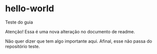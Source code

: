 # hello-world
Teste do guia

Atenção! Essa é uma nova alteração no documento de readme. 

Não quer dizer que tem algo importante aqui. Afinal, esse não passa do repositório teste.
